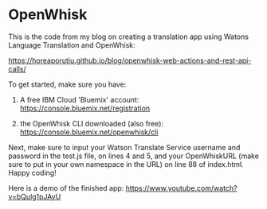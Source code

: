 # OpenWhisk

This is the code from my blog on creating a translation app using Watons Language Translation and OpenWhisk: 

https://horeaporutiu.github.io/blog/openwhisk-web-actions-and-rest-api-calls/

To get started, make sure you have: 

1) A free IBM Cloud 'Bluemix' account: https://console.bluemix.net/registration

2) the OpenWhisk CLI downloaded (also free): https://console.bluemix.net/openwhisk/cli

Next, make sure to input your Watson Translate Service username and
password in the test.js file, on lines 4 and 5, and your OpenWhiskURL (make sure to put in your own namespace in the URL) on line 88 of index.html. Happy coding!

Here is a demo of the finished app: https://www.youtube.com/watch?v=bQulg1pJAyU

